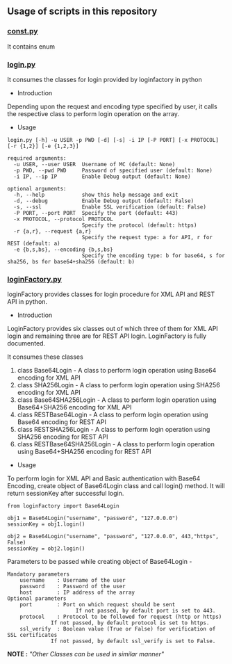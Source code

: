 ## Usage of scripts in this repository

### [const.py](./const.py)

It contains enum

### [login.py](./login/login.py)

It consumes the classes for login provided by loginfactory in python

- Introduction

Depending upon the request and encoding type specified by user, it calls
the respective class to perform login operation on the array.

- Usage

```
login.py [-h] -u USER -p PWD [-d] [-s] -i IP [-P PORT] [-x PROTOCOL] [-r {1,2}] [-e {1,2,3}]

required arguments:
  -u USER, --user USER  Username of MC (default: None)
  -p PWD, --pwd PWD     Password of specified user (default: None)
  -i IP, --ip IP        Enable Debug output (default: None)

optional arguments:
  -h, --help            show this help message and exit
  -d, --debug           Enable Debug output (default: False)
  -s, --ssl             Enable SSL verification (default: False)
  -P PORT, --port PORT  Specify the port (default: 443)
  -x PROTOCOL, --protocol PROTOCOL
                        Specify the protocol (default: https)
  -r {a,r}, --request {a,r}
                        Specify the request type: a for API, r for REST (default: a)
  -e {b,s,bs}, --encoding {b,s,bs}
                        Specify the encoding type: b for base64, s for sha256, bs for base64+sha256 (default: b)
```

### [loginFactory.py](./login/loginFactory.py)

loginFactory provides classes for login procedure for XML API and REST API in python.

- Introduction

LoginFactory provides six classes out of which three of them for XML API login
and remaining three are for REST API login. LoginFactory is fully documented.

It consumes these classes

1. class Base64Login - A class to perform login operation using Base64 encoding for XML API
2. class SHA256Login - A class to perform login operation using SHA256 encoding for XML API
3. class Base64SHA256Login - A class to perform login operation using Base64+SHA256 encoding for XML API
4. class RESTBase64Login - A class to perform login operation using Base64 encoding for REST API
5. class RESTSHA256Login - A class to perform login operation using SHA256 encoding for REST API
6. class RESTBase64SHA256Login - A class to perform login operation using Base64+SHA256 encoding for REST API

- Usage

To perform login for XML API and Basic authentication with Base64 Encoding,
create object of Base64Login class and call login() method. It will return sessionKey
after successful login.

```python3
from loginFactory import Base64Login 

obj1 = Base64Login("username", "password", "127.0.0.0")
sessionKey = obj1.login() 

obj2 = Base64Login("username", "password", "127.0.0.0", 443,"https", False)
sessionKey = obj2.login()
```

Parameters to be passed while creating object of Base64Login -

```
Mandatory parameters
	username    : Username of the user
	password    : Password of the user
	host        : IP address of the array
Optional parameters
 	port        : Port on which request should be sent
                      If not passed, by default port is set to 443.
	protocol    : Protocol to be followed for request (http or https)
		      If not passed, by default protocol is set to https.
	ssl_verify  : Boolean value (True or False) for verification of SSL certificates
		      If not passed, by default ssl_verify is set to False.
```

<b> NOTE :</b> <i>"Other Classes can be used in similar manner" </i>
